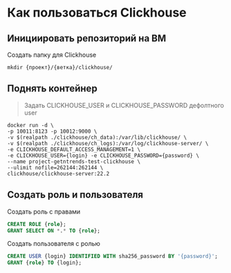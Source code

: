 # Как пользоваться Clickhouse
## Инициировать репозиторий на ВМ
Создать папку для Clickhouse
```commandline
mkdir {проект}/{ветка}/clickhouse/
```

## Поднять контейнер
> Задать CLICKHOUSE_USER и CLICKHOUSE_PASSWORD дефолтного user
```commandline
docker run -d \
-p 10011:8123 -p 10012:9000 \
-v $(realpath ./clickhouse/ch_data):/var/lib/clickhouse/ \
-v $(realpath ./clickhouse/ch_logs):/var/log/clickhouse-server/ \
-e CLICKHOUSE_DEFAULT_ACCESS_MANAGEMENT=1 \
-e CLICKHOUSE_USER={login} -e CLICKHOUSE_PASSWORD={password} \
--name project-getntrends-test-clickhouse \
--ulimit nofile=262144:262144 \
clickhouse/clickhouse-server:22.2
```
## Создать роль и пользователя
Создать роль с правами
```sql
CREATE ROLE {role};
GRANT SELECT ON *.* TO {role};
```

Создать пользователя с ролью
```sql
CREATE USER {login} IDENTIFIED WITH sha256_password BY '{password}';
GRANT {role} TO {login};
```





